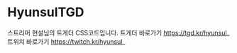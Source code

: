 # HyunsulTGD
스트리머 현설님의 트게더 CSS코드입니다.
트게더 바로가기 https://tgd.kr/hyunsul_
트위치 바로가기 https://twitch.kr/hyunsul_
